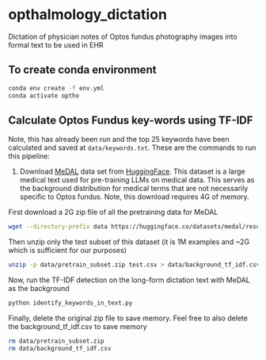 # opthalmology_dictation
Dictation of physician notes of Optos fundus photography images into formal text to be used in EHR

## To create conda environment
```bash
conda env create -f env.yml
conda activate optho
```

## Calculate Optos Fundus key-words using TF-IDF
Note, this has already been run and the top 25 keywords have been calculated and saved at `data/keywords.txt`. These are the commands to run this pipeline:
1) Download [MeDAL](https://arxiv.org/abs/2012.13978) data set from [HuggingFace](https://huggingface.co/datasets/medal/blob/main/data/pretrain_subset.zip). This dataset is a large medical text used for pre-training LLMs on medical data. This serves as the background distribution for medical terms that are not necessarily specific to Optos fundus. Note, this download requires 4G of memory.

First download a 2G zip file of all the pretraining data for MeDAL
```bash
wget --directory-prefix data https://huggingface.co/datasets/medal/resolve/main/data/pretrain_subset.zip
```

Then unzip only the test subset of this dataset (it is 1M examples and ~2G which is sufficient for our purposes)
```bash
unzip -p data/pretrain_subset.zip test.csv > data/background_tf_idf.csv
```

Now, run the TF-IDF detection on the long-form dictation text with MeDAL as the background
```bash
python identify_keywords_in_text.py
```

Finally, delete the original zip file to save memory. Feel free to also delete the background_tf_idf.csv to save memory
```bash
rm data/pretrain_subset.zip
rm data/background_tf_idf.csv
```
